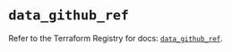 # `data_github_ref`

Refer to the Terraform Registry for docs: [`data_github_ref`](https://registry.terraform.io/providers/integrations/github/6.1.0/docs/data-sources/ref).
